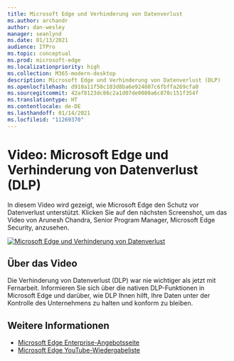 ```yaml
---
title: Microsoft Edge und Verhinderung von Datenverlust
ms.author: archandr
author: dan-wesley
manager: seanlynd
ms.date: 01/13/2021
audience: ITPro
ms.topic: conceptual
ms.prod: microsoft-edge
ms.localizationpriority: high
ms.collection: M365-modern-desktop
description: Microsoft Edge und Verhinderung von Datenverlust (DLP)
ms.openlocfilehash: d910a11f50c103d8ba6e924807c6fbffa269cfa0
ms.sourcegitcommit: 42af8123dc86c2a1d07de0080a6c878c151f354f
ms.translationtype: HT
ms.contentlocale: de-DE
ms.lasthandoff: 01/14/2021
ms.locfileid: "11269370"
---
```

# Video: Microsoft Edge und Verhinderung von Datenverlust (DLP)

In diesem Video wird gezeigt, wie Microsoft Edge den Schutz vor Datenverlust unterstützt. Klicken Sie auf den nächsten Screenshot, um das Video von Arunesh Chandra, Senior Program Manager, Microsoft Edge Security, anzusehen.

[![ Microsoft Edge und Verhinderung von Datenverlust](media/microsoft-edge-security-dlp/0.png)](http://www.youtube.com/watch?v=dLD04U9eTqg " Microsoft Edge and data loss prevention")

## Über das Video

Die Verhinderung von Datenverlust (DLP) war nie wichtiger als jetzt mit Fernarbeit. Informieren Sie sich über die nativen DLP-Funktionen in Microsoft Edge und darüber, wie DLP Ihnen hilft, Ihre Daten unter der Kontrolle des Unternehmens zu halten und konform zu bleiben.

## Weitere Informationen

- [Microsoft Edge Enterprise-Angebotsseite](https://aka.ms/EdgeEnterprise)
- [Microsoft Edge YouTube-Wiedergabeliste](https://www.youtube.com/playlist?list=PLXtHYVsvn_b-uXh1tMeYpT-0iD8tD3tFy)

